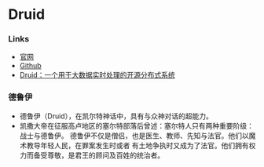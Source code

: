 # Druid


### Links
- [官网](http://druid.io/)
- [Github](https://github.com/druid-io/druid/)
- [Druid：一个用于大数据实时处理的开源分布式系统](http://mp.weixin.qq.com/s?__biz=MjM5MDE0Mjc4MA==&mid=206373556&idx=1&sn=d8af1738c0693b89e691a922249046cf&scene=2&from=timeline&isappinstalled=0#rd)

### 德鲁伊
- 德鲁伊（Druid），在凯尔特神话中，具有与众神对话的超能力。
- 凯撒大帝在征服高卢地区的塞尔特部落后曾述：塞尔特人只有两种重要阶级：战士与德鲁伊。
德鲁伊不仅是僧侣，也是医生、教师、先知与法官。他们以魔术教导年轻人民，在罪案发生时或者
有土地争执时又成为了法官。他们拥有权力而备受尊敬，是君王的顾问及百姓的统治者。

